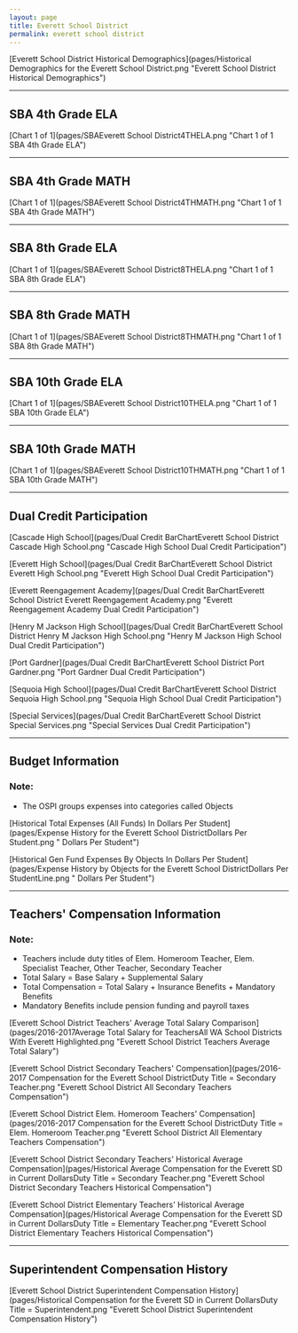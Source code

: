 ```yaml
---
layout: page
title: Everett School District
permalink: everett school district
---
```



[Everett School District Historical Demographics](pages/Historical Demographics for the Everett School District.png "Everett School District Historical Demographics")

___

## SBA 4th Grade ELA

[Chart 1 of 1](pages/SBAEverett School District4THELA.png "Chart 1 of 1 SBA 4th Grade ELA")


___

## SBA 4th Grade MATH

[Chart 1 of 1](pages/SBAEverett School District4THMATH.png "Chart 1 of 1 SBA 4th Grade MATH")


___

## SBA 8th Grade ELA

[Chart 1 of 1](pages/SBAEverett School District8THELA.png "Chart 1 of 1 SBA 8th Grade ELA")


___

## SBA 8th Grade MATH

[Chart 1 of 1](pages/SBAEverett School District8THMATH.png "Chart 1 of 1 SBA 8th Grade MATH")


___

## SBA 10th Grade ELA

[Chart 1 of 1](pages/SBAEverett School District10THELA.png "Chart 1 of 1 SBA 10th Grade ELA")


___

## SBA 10th Grade MATH

[Chart 1 of 1](pages/SBAEverett School District10THMATH.png "Chart 1 of 1 SBA 10th Grade MATH")


___

## Dual Credit Participation

[Cascade High School](pages/Dual Credit BarChartEverett School District Cascade High School.png "Cascade High School Dual Credit Participation")

[Everett High School](pages/Dual Credit BarChartEverett School District Everett High School.png "Everett High School Dual Credit Participation")

[Everett Reengagement Academy](pages/Dual Credit BarChartEverett School District Everett Reengagement Academy.png "Everett Reengagement Academy Dual Credit Participation")

[Henry M Jackson High School](pages/Dual Credit BarChartEverett School District Henry M Jackson High School.png "Henry M Jackson High School Dual Credit Participation")

[Port Gardner](pages/Dual Credit BarChartEverett School District Port Gardner.png "Port Gardner Dual Credit Participation")

[Sequoia High School](pages/Dual Credit BarChartEverett School District Sequoia High School.png "Sequoia High School Dual Credit Participation")

[Special Services](pages/Dual Credit BarChartEverett School District Special Services.png "Special Services Dual Credit Participation")


___

## Budget Information
### Note:
- The OSPI groups expenses into categories called Objects

[Historical Total Expenses (All Funds) In Dollars Per Student](pages/Expense History for the Everett School DistrictDollars Per Student.png " Dollars Per Student")

[Historical Gen Fund Expenses By Objects In Dollars Per Student](pages/Expense History by Objects for the Everett School DistrictDollars Per StudentLine.png " Dollars Per Student")


___

## Teachers' Compensation Information
### Note:
- Teachers include duty titles of Elem. Homeroom Teacher, Elem. Specialist Teacher, Other Teacher, Secondary Teacher
- Total Salary = Base Salary + Supplemental Salary
- Total Compensation = Total Salary + Insurance Benefits + Mandatory Benefits
- Mandatory Benefits include pension funding and payroll taxes

[Everett School District Teachers' Average Total Salary Comparison](pages/2016-2017Average Total Salary for TeachersAll WA School Districts With Everett Highlighted.png "Everett School District Teachers Average Total Salary")

[Everett School District Secondary Teachers' Compensation](pages/2016-2017 Compensation for the Everett School DistrictDuty Title = Secondary Teacher.png "Everett School District All Secondary Teachers Compensation")

[Everett School District Elem. Homeroom Teachers' Compensation](pages/2016-2017 Compensation for the Everett School DistrictDuty Title = Elem. Homeroom Teacher.png "Everett School District All Elementary Teachers Compensation")

[Everett School District Secondary Teachers' Historical Average Compensation](pages/Historical Average Compensation for the Everett SD in Current DollarsDuty Title = Secondary Teacher.png "Everett School District Secondary Teachers Historical Compensation")

[Everett School District Elementary Teachers' Historical Average Compensation](pages/Historical Average Compensation for the Everett SD in Current DollarsDuty Title = Elementary Teacher.png "Everett School District Elementary Teachers Historical Compensation")


___

## Superintendent Compensation History

[Everett School District Superintendent Compensation History](pages/Historical Compensation for the Everett SD in Current DollarsDuty Title = Superintendent.png "Everett School District Superintendent Compensation History")

